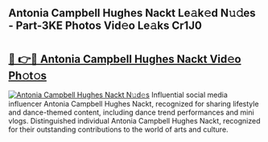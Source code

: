 ## Antonia Campbell Hughes Nackt Le𝚊k𝚎d N𝚞𝚍es - Part-3KE Photos Vid𝚎o Le𝚊ks Cr1J0

# <h2><a href="http://fb0ald.evod.top/?m=Antonia+Campbell+Hughes+Nackt">🔗 👉🔴 Antonia Campbell Hughes Nackt Vid𝚎o Ph𝚘t𝚘s</a></h2>

[![Antonia Campbell Hughes Nackt N𝚞d𝚎s](https://i.imgur.com/8V9OHl7.gif)](http://fb0ald.evod.top/?m=Antonia+Campbell+Hughes+Nackt)
Influential social media influencer Antonia Campbell Hughes Nackt, recognized for sharing lifestyle and dance-themed content, including dance trend performances and mini vlogs. Distinguished individual Antonia Campbell Hughes Nackt, recognized for their outstanding contributions to the world of arts and culture. 
